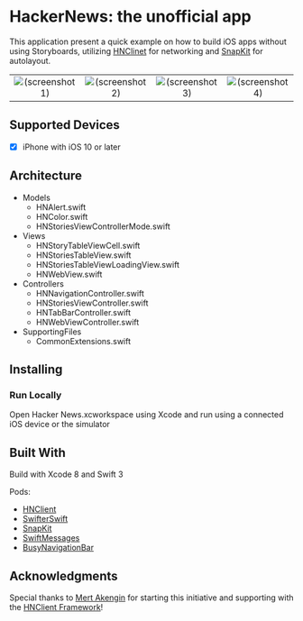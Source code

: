 # HackerNews: the unofficial app

This application present a quick example on how to build iOS apps without using Storyboards, utilizing [HNClinet](https://github.com/omaralbeik/HNClient) for networking and [SnapKit](https://github.com/SnapKit/SnapKit) for autolayout.

|  |  |  | |
| :---: | :---: | :---: | :---: |
| ![(screenshot 1)](https://raw.githubusercontent.com/omaralbeik/hacker-news-ios/master/Appstore%20screenshots/1.png) | ![(screenshot 2)](https://raw.githubusercontent.com/omaralbeik/hacker-news-ios/master/Appstore%20screenshots/2.png) | ![(screenshot 3)](https://raw.githubusercontent.com/omaralbeik/hacker-news-ios/master/Appstore%20screenshots/3.png) | ![(screenshot 4)](https://raw.githubusercontent.com/omaralbeik/hacker-news-ios/master/Appstore%20screenshots/4.png) |


## Supported Devices
- [x] iPhone with iOS 10 or later


## Architecture

- Models
  - HNAlert.swift
  - HNColor.swift
  - HNStoriesViewControllerMode.swift
- Views
  - HNStoryTableViewCell.swift
  - HNStoriesTableView.swift
  - HNStoriesTableViewLoadingView.swift
  - HNWebView.swift
- Controllers
  - HNNavigationController.swift
  - HNStoriesViewController.swift
  - HNTabBarController.swift
  - HNWebViewController.swift
- SupportingFiles
  - CommonExtensions.swift


## Installing

### Run Locally
Open Hacker News.xcworkspace using Xcode and run using a connected iOS device or the simulator


## Built With

Build with Xcode 8 and Swift 3

Pods:

* [HNClient](https://github.com/omaralbeik/HNClient)
* [SwifterSwift](https://github.com/SwifterSwift/SwifterSwift)
* [SnapKit](https://github.com/SnapKit/SnapKit)
* [SwiftMessages](https://github.com/SwiftKickMobile/SwiftMessages)
* [BusyNavigationBar](https://github.com/gmertk/BusyNavigationBar)



## Acknowledgments

Special thanks to [Mert Akengin](https://github.com/pvtmert) for starting this initiative and supporting with the [HNClient Framework](https://github.com/omaralbeik/HNClient)!
